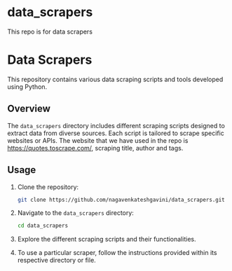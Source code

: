 # data_scrapers
This repo is for data scrapers

# Data Scrapers

This repository contains various data scraping scripts and tools developed using Python.

## Overview

The `data_scrapers` directory includes different scraping scripts designed to extract data from diverse sources. Each script is tailored to scrape specific websites or APIs.
The website that we have used in the repo is https://quotes.toscrape.com/, scraping title, author and tags.

## Usage

1. Clone the repository:

    ```bash
    git clone https://github.com/nagavenkateshgavini/data_scrapers.git
    ```

2. Navigate to the `data_scrapers` directory:

    ```bash
    cd data_scrapers
    ```

3. Explore the different scraping scripts and their functionalities.

4. To use a particular scraper, follow the instructions provided within its respective directory or file.
